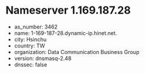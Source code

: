 # Nameserver 1.169.187.28

* as_number: 3462
* name: 1-169-187-28.dynamic-ip.hinet.net.
* city: Hsinchu
* country: TW
* organization: Data Communication Business Group
* version: dnsmasq-2.48
* dnssec: false
